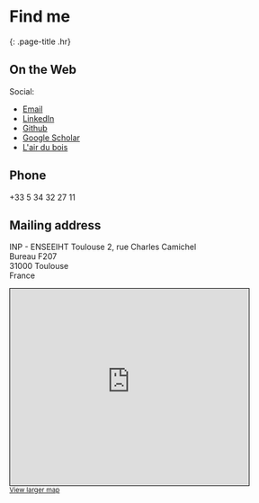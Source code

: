 # Find me
{: .page-title .hr}


## On the Web
<!-- Social bar -->
  <div class="sidebar-social">
    <span class="sr-only">Social:</span>
    <ul>
                <li>
            <a href="mailto:etienne.monier@enseeiht.fr" title="Email" class="no-mark-external" >
              <span class="icon-mail"></span>
              <span class="sr-only">Email</span>
            </a>
          </li>
                    <li>
            <a href="https://www.linkedin.com/in/etienne-monier-7252a19b/" title="LinkedIn" class="no-mark-external" >
              <span class="icon-linkedin2"></span>
              <span class="sr-only">LinkedIn</span>
            </a>
          </li>
                    <li>
            <a href="https://github.com/etienne-monier" title="Github" class="no-mark-external" >
              <span class="icon-github"></span>
              <span class="sr-only">Github</span>
            </a>
          </li>
                    <li>
            <a href="https://scholar.google.fr/citations?user=S28G8eMAAAAJ&hl=fr&oi=ao" title="Google Scholar" class="no-mark-external" >
              <span class="ai ai-google-scholar-square"></span>
              <span class="sr-only">Google Scholar</span>
            </a>
          </li>
                    <li>
            <a href="https://www.lairdubois.fr/etienne31" title="L'air du bois" class="no-mark-external" >
              <span class="icon-ladb_2"></span>
              <span class="sr-only">L'air du bois</span>
            </a>
          </li>
              </ul>
  </div>

## Phone

+33 5 34 32 27 11

## Mailing address

INP - ENSEEIHT Toulouse
2, rue Charles Camichel<br />
Bureau F207<br />
31000 Toulouse<br />
France 

<div style=" display: table-cell; vertical-align: top;">  
  <iframe width="425" height="350" frameborder="0" scrolling="no" marginheight="0" marginwidth="0" src="https://www.openstreetmap.org/export/embed.html?bbox=1.4507853984832766%2C43.59960030501525%2C1.4597976207733157%2C43.6046114707667&amp;layer=mapnik&amp;marker=43.60209944545912%2C1.4552856842055917" style="border: 1px solid black"></iframe><br/>
  <small><a href="https://www.openstreetmap.org/?mlat=43.60210&amp;mlon=1.45529#map=17/43.60211/1.45529" target="_blank">View larger map</a></small>
</div>

